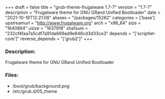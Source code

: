 +++
draft = false
title = "grub-theme-frugalware 1.7-7"
version = "1.7-7"
description = "Frugalware theme for GNU GRand Unified Bootloader"
date = "2021-10-18T12:21:08"
aliases = "/packages/15262"
categories = ['base']
upstreamurl = "http://www.frugalware.org"
arch = "x86_64"
size = "1640864"
usize = "1637918"
sha1sum = "232cf4faa7a5cdf7a91da669ad9e848cd3d33ce3"
depends = "['scriptlet-core']"
reverse_depends = "['grub2']"
+++
### Description: 
Frugalware theme for GNU GRand Unified Bootloader

### Files: 
* /boot/grub/background.png
* /etc/grub.d/05_theme
